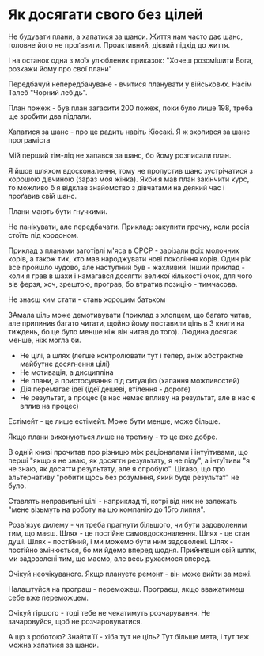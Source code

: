 # Як досягати свого без цілей

Не будувати плани, а хапатися за шанси. 
Життя нам часто дає шанс, головне його не проґавити. Проактивний, дієвий підхід до життя. 

І на останок одна з моїх улюблених приказок: "Хочеш розсмішити Бога, розкажи йому про свої плани"

Передбачуй непередбачуване - вчитися планувати у військових. Насім Талеб "Чорний лебідь".

План пожеж - був план загасити 200 пожеж, поки було лише 198, треба ще зробити два підпали.

Хапатися за шанс - про це радить навіть Кіосакі. Я ж зхопився за шанс програміста

Мій перший тім-лід не хапався за шанс, бо йому розписали план.

Я йшов шляхом вдосконалення, тому не пропустив шанс зустрічатися з хорошою дівчиною (зараз моя жінка). Якби я мав план закінчити курс, то можливо б я відклав знайомство з дівчатами на деякий час і проґавив свій шанс.

Плани мають бути гнучкими.

Не панікувати, але передбачати. Приклад: закупити гречку, коли росія стоїть під кордоном.

Приклад з планами заготівлі м'яса в СРСР - зарізали всіх молочних корів, а також тих, хто мав народжувати нові покоління корів. Один рік все пройшло чудово, але наступний був - жахливий. Інший приклад - коли я грав в шахи і намагався досягти великої кількості очок, для чого вів ферзя, хоч, зрештою, програв, бо втратив позицію - тимчасова.

Не знаєш ким стати - стань хорошим батьком

ЗАмала ціль може демотивувати (приклад з хлопцем, що багато читав, але припинив багато читати, щойно йому поставили ціль в 3 книги на тиждень, бо це було менше ніж він читав до того). Людина досягає менше, ніж могла би.


 - Не цілі, а шлях (легше контролювати тут і тепер, аніж абстрактне майбутнє досягнення цілі)
 - Не мотивація, а дисципліна
 - Не плани, а пристосування під ситуацію (хапання можливостей)
 - Дія перемагає ідеї (ідеї дешеві, втілення - дороге)
 - Не результат, а процес (в нас немає впливу на результат, але в нас є вплив на процес)

Естімейт - це лише естімейт. Може бути менше, може більше.

Якщо плани виконуються лише на третину - то це вже добре.

В одній книзі прочитав про різницю між раціоналами і інтуїтивами, що перші "якщо я не знаю, як досягти результату, я не піду", а інтуїтиви "я не знаю, як досягти результату, але я спробую". Цікаво, що про альтернативу "робити щось без розуміння, який буде результат" не було.

Ставлять неправильні цілі - наприклад ті, котрі від них не залежать "мене візьмуть на роботу на цю компанію до 15го липня".

Розв'язує дилему - чи треба прагнути більшого, чи бути задоволеним тим, що маєш. Шлях - це постійне самовдосконалення. Шлях - це стан душі. Шлях - постійний, і ми можемо бути ним задоволені. Шлях - постійно змінюється, бо ми йдемо вперед щодня. Прийнявши свій шлях, ми задоволені тим, що маємо, але весь рухаємося вперед.

Очікуй неочікуваного. Якщо плануєте ремонт - він може вийти за межі.

Налаштуйся на програш - переможеш.
Програєш, якщо вважатимеш себе вже переможцем.

Очікуй гіршого - тоді тебе не чекатимуть розчарування.
Не зачаровуйся, щоб не розчаровуватися.


А що з роботою? Знайти її - хіба тут не ціль? Тут більше мета, і тут теж можна хапатися за шанси.